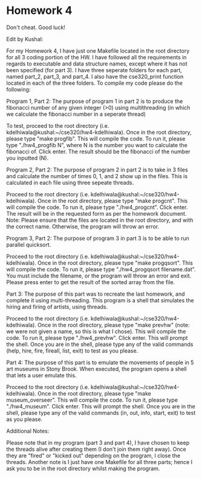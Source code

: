 # Homework 4

Don't cheat. Good luck!

Edit by Kushal: 

For my Homework 4, I have just one Makefile located in the root directory for all 3 coding portion of the HW. I have followed all the requirements in regards to executable and data structure names, except where it has not been specified (for part 3). I have three seperate folders for each part, named part_2, part_3, and part_4. I also have the cse320_print function located in each of the three folders. To compile my code please do the following: 

Program 1, Part 2:
The purpose of program 1 in part 2 is to produce the fibonacci number of any given integer (>0) using multithreading (in which we calculate the fibonacci number in a seperate thread)

To test, proceed to the root directory (i.e. kdelhiwala@kushal:~/cse320/hw4-kdelhiwala). Once in the root directory, please type "make progfib". This will compile the code. To run it, please type "./hw4_progfib N", where N is the number you want to calculate the fibonacci of. Click enter. The result should be the fibonacci of the number you inputted (N). 

Program 2, Part 2: 
The purpose of program 2 in part 2 is to take in 3 files and calculate the number of times 0, 1, and 2 show up in the files. This is calculated in each file using three sepeate threads. 

Proceed to the root directory (i.e. kdelhiwala@kushal:~/cse320/hw4-kdelhiwala). Once in the root directory, please type "make progcnt". This will compile the code. To run it, please type "./hw4_progcnt". Click enter. The result will be in the requested form as per the homework document. Note: Please ensure that the files are located in the root directory, and with the correct name. Otherwise, the program will throw an error. 

Program 3, Part 2: 
The purpose of program 3 in part 3 is to be able to run parallel quicksort. 

Proceed to the root directory (i.e. kdelhiwala@kushal:~/cse320/hw4-kdelhiwala). Once in the root directory, please type "make progqsort". This will compile the code. To run it, please type "./hw4_progqsort filename.dat". You must include the filename, or the program will throw an error and exit. Please press enter to get the result of the sorted array from the file. 

Part 3: 
The purpose of this part was to recreate the last homework, and complete it using multi-threading. This program is a shell that simulates the hiring and firing of artists, using threads. 

Proceed to the root directory (i.e. kdelhiwala@kushal:~/cse320/hw4-kdelhiwala). Once in the root directory, please type "make prevhw" (note: we were not given a name, so this is what I chose). This will compile the code. To run it, please type "./hw4_prevhw". Click enter. This will prompt the shell. Once you are in the shell, please type any of the valid commands (help, hire, fire, fireall, list, exit) to test as you please. 

Part 4:
The purpose of this part is to emulate the movements of people in 5 art museums in Stony Brook. When executed, the program opens a shell that lets a user emulate this. 
 
Proceed to the root directory (i.e. kdelhiwala@kushal:~/cse320/hw4-kdelhiwala). Once in the root directory, please type "make museum_overseer". This will compile the code. To run it, please type "./hw4_museum". Click enter. This will prompt the shell. Once you are in the shell, please type any of the valid commands (in, out, info, start, exit) to test as you please. 

Additional Notes: 

Please note that in my program (part 3 and part 4), I have chosen to keep the threads alive after creating them (I don't join them right away). Once they are "fired" or "kicked out" depending on the program, I close the threads. Another note is I just have one Makefile for all three parts; hence I ask you to be in the root directory whilst making the program. 
